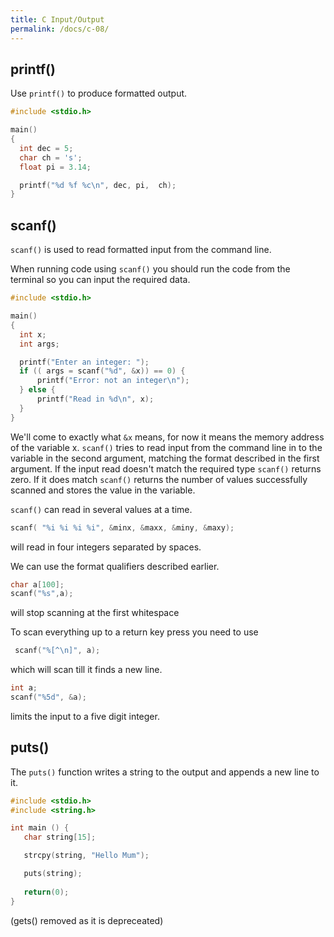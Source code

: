 ```yaml
---
title: C Input/Output
permalink: /docs/c-08/
---
```


## printf()

Use `printf()` to produce formatted output.  

```c
#include <stdio.h>

main()
{
  int dec = 5;
  char ch = 's';
  float pi = 3.14;

  printf("%d %f %c\n", dec, pi,  ch);
}
```

## scanf()

`scanf()` is used to read formatted input from the command line.  

When running code using `scanf()` you should run the code from the terminal so you can input the required data.  

```c
#include <stdio.h>

main()
{
  int x;
  int args;

  printf("Enter an integer: ");
  if (( args = scanf("%d", &x)) == 0) {
      printf("Error: not an integer\n");
  } else {
      printf("Read in %d\n", x);
  }
}
```

We'll come to exactly what `&x` means, for now it means the memory address of the variable x. `scanf()` tries to read input from the command line in to the variable in the second argument, matching the format described in the first argument. If the input read doesn't match the required type `scanf()` returns zero. If it does match `scanf()` returns the number of values successfully scanned and stores the value in the variable.  

`scanf()` can read in several values at a time.  

```c
scanf( "%i %i %i %i", &minx, &maxx, &miny, &maxy);
```

will read in four integers separated by spaces.  

We can use the format qualifiers described earlier.  

```c
char a[100];
scanf("%s",a);
```

will stop scanning at the first whitespace  

To scan everything up to a return key press you need to use  

```c
 scanf("%[^\n]", a);
 ```
 which will scan till it finds a new line.  


```c
int a;
scanf("%5d", &a);
```

limits the input to a five digit integer.  

## puts()

The `puts()` function writes a string to the output and appends a new line to it.

```c
#include <stdio.h>
#include <string.h>

int main () {
   char string[15];

   strcpy(string, "Hello Mum");

   puts(string);
   
   return(0);
}
```

(gets() removed as it is depreceated)
